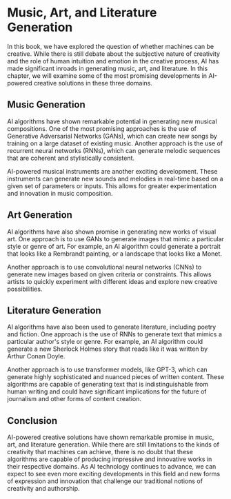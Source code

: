Music, Art, and Literature Generation
===============================================================================

In this book, we have explored the question of whether machines can be creative. While there is still debate about the subjective nature of creativity and the role of human intuition and emotion in the creative process, AI has made significant inroads in generating music, art, and literature. In this chapter, we will examine some of the most promising developments in AI-powered creative solutions in these three domains.

Music Generation
----------------

AI algorithms have shown remarkable potential in generating new musical compositions. One of the most promising approaches is the use of Generative Adversarial Networks (GANs), which can create new songs by training on a large dataset of existing music. Another approach is the use of recurrent neural networks (RNNs), which can generate melodic sequences that are coherent and stylistically consistent.

AI-powered musical instruments are another exciting development. These instruments can generate new sounds and melodies in real-time based on a given set of parameters or inputs. This allows for greater experimentation and innovation in music composition.

Art Generation
--------------

AI algorithms have also shown promise in generating new works of visual art. One approach is to use GANs to generate images that mimic a particular style or genre of art. For example, an AI algorithm could generate a portrait that looks like a Rembrandt painting, or a landscape that looks like a Monet.

Another approach is to use convolutional neural networks (CNNs) to generate new images based on given criteria or constraints. This allows artists to quickly experiment with different ideas and explore new creative possibilities.

Literature Generation
---------------------

AI algorithms have also been used to generate literature, including poetry and fiction. One approach is the use of RNNs to generate text that mimics a particular author's style or genre. For example, an AI algorithm could generate a new Sherlock Holmes story that reads like it was written by Arthur Conan Doyle.

Another approach is to use transformer models, like GPT-3, which can generate highly sophisticated and nuanced pieces of written content. These algorithms are capable of generating text that is indistinguishable from human writing and could have significant implications for the future of journalism and other forms of content creation.

Conclusion
----------

AI-powered creative solutions have shown remarkable promise in music, art, and literature generation. While there are still limitations to the kinds of creativity that machines can achieve, there is no doubt that these algorithms are capable of producing impressive and innovative works in their respective domains. As AI technology continues to advance, we can expect to see even more exciting developments in this field and new forms of expression and innovation that challenge our traditional notions of creativity and authorship.
